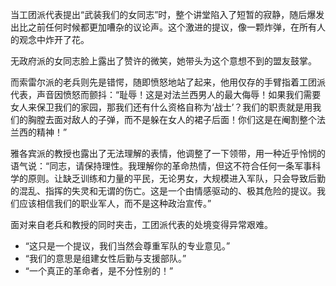 当工团派代表提出“武装我们的女同志”时，整个讲堂陷入了短暂的寂静，随后爆发出比之前任何时候都更加嘈杂的议论声。这个激进的提议，像一颗炸弹，在所有人的观念中炸开了花。

无政府派的女同志脸上露出了赞许的微笑，她带头为这个意想不到的盟友鼓掌。

而索雷尔派的老兵则先是错愕，随即愤怒地站了起来，他用仅存的手臂指着工团派代表，声音因愤怒而颤抖：“耻辱！这是对法兰西男人的最大侮辱！如果我们需要女人来保卫我们的家园，那我们还有什么资格自称为‘战士’？我们的职责就是用我们的胸膛去面对敌人的子弹，而不是躲在女人的裙子后面！你们这是在阉割整个法兰西的精神！”

雅各宾派的教授也露出了无法理解的表情，他调整了一下领带，用一种近乎怜悯的语气说：“同志，请保持理性。我理解你的革命热情，但这不符合任何一条军事科学的原则。让缺乏训练和力量的平民，无论男女，大规模进入军队，只会导致后勤的混乱、指挥的失灵和无谓的伤亡。这是一个由情感驱动的、极其危险的提议。我们应该相信我们的职业军人，而不是这种政治宣传。”

面对来自老兵和教授的同时夹击，工团派代表的处境变得异常艰难。

* “这只是一个提议，我们当然会尊重军队的专业意见。”
* “我们的意思是组建女性后勤与支援部队。”
* “一个真正的革命者，是不分性别的！”
